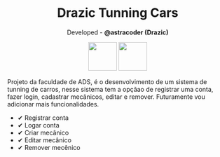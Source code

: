 <h1 align="center">Drazic Tunning Cars</h1>
<p align="center">Developed - <b>@astracoder (Drazic)</b></p>

<p align="center">
  <img width="65" height="65" src="https://cdn.jsdelivr.net/gh/devicons/devicon@latest/icons/bootstrap/bootstrap-original.svg" />
  <img width="65" height="65" src="https://cdn.jsdelivr.net/gh/devicons/devicon@latest/icons/php/php-original.svg" /> 
</p>

<p>
  Projeto da faculdade de ADS, é o desenvolvimento de um sistema de tunning de carros, nesse sistema tem a opçãao de registrar uma conta, fazer login, cadastrar mecânicos, editar e remover. Futuramente vou adicionar mais funcionalidades.
</p>

- ✔ Registrar conta
- ✔ Logar conta
- ✔ Criar mecânico
- ✔ Editar mecânico
- ✔ Remover mecênico
